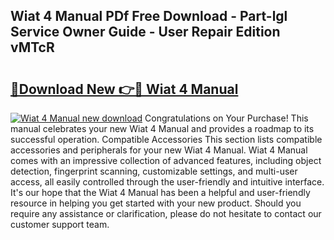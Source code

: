 ## Wiat 4 Manual PDf Free Download - Part-lgl Service Owner Guide - User Repair Edition vMTcR

# <h2><a href="http://bc4560.oget.top/?id=Wiat+4+Manual">🔗Download New 👉🔴 Wiat 4 Manual</a></h2>

[![Wiat 4 Manual new download](https://i.imgur.com/5g1atiW.png)](http://bc4560.oget.top/?id=Wiat+4+Manual)
Congratulations on Your Purchase! This manual celebrates your new Wiat 4 Manual and provides a roadmap to its successful operation. Compatible Accessories This section lists compatible accessories and peripherals for your new Wiat 4 Manual. Wiat 4 Manual comes with an impressive collection of advanced features, including object detection, fingerprint scanning, customizable settings, and multi-user access, all easily controlled through the user-friendly and intuitive interface. It's our hope that the Wiat 4 Manual has been a helpful and user-friendly resource in helping you get started with your new product. Should you require any assistance or clarification, please do not hesitate to contact our customer support team.

